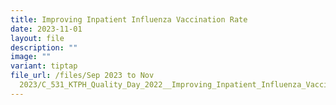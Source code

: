 ```yaml
---
title: Improving Inpatient Influenza Vaccination Rate
date: 2023-11-01
layout: file
description: ""
image: ""
variant: tiptap
file_url: /files/Sep 2023 to Nov
  2023/C_531_KTPH_Quality_Day_2022__Improving_Inpatient_Influenza_Vaccination_Rate.pdf
---
```

